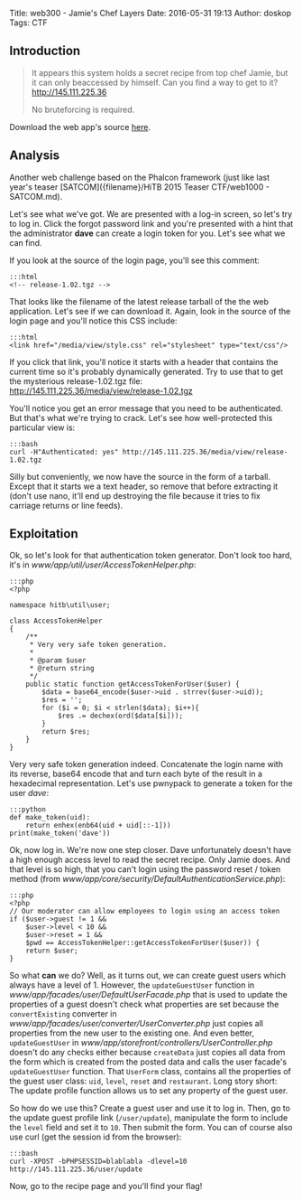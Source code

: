 Title: web300 - Jamie's Chef Layers
Date: 2016-05-31 19:13
Author: doskop
Tags: CTF

## Introduction

> It appears this system holds a secret recipe from top chef Jamie,
> but it can only beaccessed by himself. Can you find a way to get to
> it? http://145.111.225.36
>
> No bruteforcing is required.

Download the web app's source [here]({filename}/downloads/hitb-2016-ctf/web300/release-1.02.tgz).

## Analysis

Another web challenge based on the Phalcon framework (just like last year's teaser [SATCOM]({filename}/HiTB 2015 Teaser CTF/web1000 - SATCOM.md).

Let's see what we've got. We are presented with a log-in screen, so let's try to log in. Click the forgot password link and you're presented with a hint that the administrator **dave** can create a login token for you. Let's see what we can find.

If you look at the source of the login page, you'll see this comment:

    :::html
    <!-- release-1.02.tgz -->

That looks like the filename of the latest release tarball of the the web application. Let's see if we can download it. Again, look in the source of the login page and you'll notice this CSS include:

	:::html
    <link href="/media/view/style.css" rel="stylesheet" type="text/css"/>

If you click that link, you'll notice it starts with a header that contains the current time so it's probably dynamically generated. Try to use that to get the mysterious release-1.02.tgz file: http://145.111.225.36/media/view/release-1.02.tgz

You'll notice you get an error message that you need to be authenticated. But that's what we're trying to crack. Let's see how well-protected this particular view is:

	:::bash
    curl -H"Authenticated: yes" http://145.111.225.36/media/view/release-1.02.tgz

Silly but conveniently, we now have the source in the form of a tarball. Except that it starts we a text header, so remove that before extracting it (don't use nano, it'll end up destroying the file because it tries to fix carriage returns or line feeds).

## Exploitation

Ok, so let's look for that authentication token generator. Don't look too hard, it's in *www/app/util/user/AccessTokenHelper.php*:

    :::php
    <?php
    
    namespace hitb\util\user;

    class AccessTokenHelper
    {
        /**
         * Very very safe token generation.
         *
         * @param $user
         * @return string
         */
        public static function getAccessTokenForUser($user) {
            $data = base64_encode($user->uid . strrev($user->uid));
            $res = '';
            for ($i = 0; $i < strlen($data); $i++){
                $res .= dechex(ord($data[$i]));
            }
            return $res;
        }
    }

Very very safe token generation indeed. Concatenate the login name with its reverse, base64 encode that and turn each byte of the result in a hexadecimal representation. Let's use pwnypack to generate a token for the user *dave*:

    :::python
    def make_token(uid):
        return enhex(enb64(uid + uid[::-1]))
	print(make_token('dave'))


Ok, now log in. We're now one step closer. Dave unfortunately doesn't have a high enough access level to read the secret recipe. Only Jamie does. And that level is so high, that you can't login using the password reset / token method (from *www/app/core/security/DefaultAuthenticationService.php*):

	:::php
    <?php
    // Our moderator can allow employees to login using an access token
    if ($user->guest != 1 &&
    	$user->level < 10 &&
        $user->reset = 1 &&
        $pwd == AccessTokenHelper::getAccessTokenForUser($user)) {
        return $user;
    }

So what **can** we do? Well, as it turns out, we can create guest users which always have a level of 1. However, the `updateGuestUser` function in _www/app/facades/user/DefaultUserFacade.php_ that is used to update the properties of a guest doesn't check what properties are set because the `convertExisting` converter in _www/app/facades/user/converter/UserConverter.php_ just copies all properties from the new user to the existing one. And even better, `updateGuestUser` in _www/app/storefront/controllers/UserController.php_ doesn't do any checks either because `createData` just copies all data from the form which is created from the posted data and calls the user facade's `updateGuestUser` function. That `UserForm` class, contains all the properties of the guest user class: `uid`, `level`, `reset` and `restaurant`. Long story short: The update profile function allows us to set any property of the guest user.

So how do we use this? Create a guest user and use it to log in. Then, go to the update guest profile link (`/user/update`), manipulate the form to include the `level` field and set it to `10`. Then submit the form. You can of course also use curl (get the session id from the browser):

    :::bash
    curl -XPOST -bPHPSESSID=blablabla -dlevel=10 http://145.111.225.36/user/update

Now, go to the recipe page and you'll find your flag!
